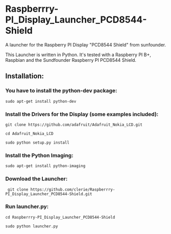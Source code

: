 # Raspberrry-PI_Display_Launcher_PCD8544-Shield
A launcher for the Raspberry PI Display "PCD8544 Shield" from sunfounder.

This Launcher is written in Python.
It's tested with a Raspberry PI B+, Raspbian and the Sundfounder Raspberry PI PCD8544 Shield.

## Installation:

### You have to install the python-dev package:

``` sudo apt-get install python-dev ```

### Install the Drivers for the Display (some examples included):

``` git clone https://github.com/adafruit/Adafruit_Nokia_LCD.git ```

``` cd Adafruit_Nokia_LCD ```

``` sudo python setup.py install ```

### Install the Python Imaging:
 
``` sudo apt-get install python-imaging ```

### Download the Launcher:

``` git clone https://github.com/clerie/Raspberrry-PI_Display_Launcher_PCD8544-Shield.git```

### Run launcher.py:

``` cd Raspberrry-PI_Display_Launcher_PCD8544-Shield ```

``` sudo python launcher.py ```
